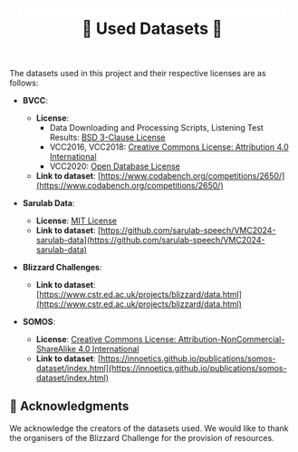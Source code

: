 <h1 align="center">
  <a href="https://github.com/sarulab-speech/UTMOSv2/blob/main/docs/datasets.md">
    <img width="94%" height="14px" src="image/titleLine5t.svg">
  </a>
  <div>📂 Used Datasets 📂<div>
  <a href="https://github.com/sarulab-speech/UTMOSv2/blob/main/docs/datasets.md">
    <img width="94%" height="6px" src="image/titleLine5b.svg">
  </a>
</h1>

The datasets used in this project and their respective licenses are as follows:

- **BVCC**:
  - **License**:
    - Data Downloading and Processing Scripts, Listening Test Results: [BSD 3-Clause License](https://opensource.org/license/bsd-3-clause)
    - VCC2016, VCC2018: [Creative Commons License: Attribution 4.0 International](http://creativecommons.org/licenses/by/4.0/legalcode)
    - VCC2020: [Open Database License](http://opendatacommons.org/licenses/odbl/1.0/)
  - **Link to dataset**: [https://www.codabench.org/competitions/2650/](https://www.codabench.org/competitions/2650/)

- **Sarulab Data**:
  - **License**: [MIT License](https://opensource.org/licenses/MIT)
  - **Link to dataset**: [https://github.com/sarulab-speech/VMC2024-sarulab-data](https://github.com/sarulab-speech/VMC2024-sarulab-data)

- **Blizzard Challenges**:
  - **Link to dataset**: [https://www.cstr.ed.ac.uk/projects/blizzard/data.html](https://www.cstr.ed.ac.uk/projects/blizzard/data.html)

- **SOMOS**:
  - **License**: [Creative Commons License: Attribution-NonCommercial-ShareAlike 4.0 International](https://creativecommons.org/licenses/by-nc-sa/4.0/)
  - **Link to dataset**: [https://innoetics.github.io/publications/somos-dataset/index.html](https://innoetics.github.io/publications/somos-dataset/index.html)

## 🙏 Acknowledgments

We acknowledge the creators of the datasets used. We would like to thank the organisers of the Blizzard Challenge for the provision of resources.
